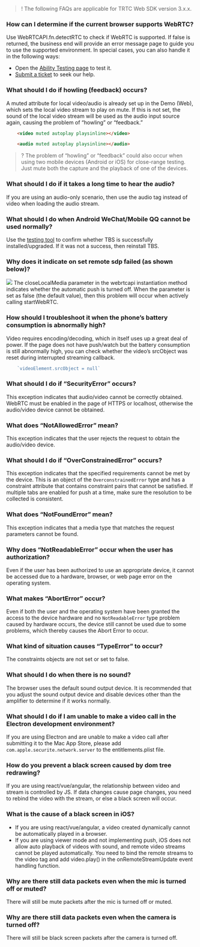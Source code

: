 >! The following FAQs are applicable for TRTC Web SDK version 3.x.x.

### How can I determine if the current browser supports WebRTC?
Use WebRTCAPI.fn.detectRTC to check if WebRTC is supported. If false is returned, the business end will provide an error message page to guide you to use the supported environment. In special cases, you can also handle it in the following ways:
- Open the [Ability Testing page](https://www.qcloudtrtc.com/webrtc-samples/abilitytest/index.html) to test it.
- [Submit a ticket](https://console.cloud.tencent.com/workorder/category) to seek our help.

### What should I do if howling (feedback) occurs?
A muted attribute for local video/audio is already set up in the Demo (Web), which sets the local video stream to play on mute. If this is not set, the sound of the local video stream will be used as the audio input source again, causing the problem of “howling” or “feedback.”

```html
	<video muted autoplay playsinline></video>

	<audio muted autoplay playsinline></audio>
```

>? The problem of “howling” or “feedback” could also occur when using two mobile devices (Android or iOS) for close-range testing. Just mute both the capture and the playback of one of the devices.

### What should I do if it takes a long time to hear the audio?
If you are using an audio-only scenario, then use the audio tag instead of video when loading the audio stream.

### What should I do when Android WeChat/Mobile QQ cannot be used normally?
Use the [testing tool](http://debugx5.qq.com/) to confirm whether TBS is successfully installed/upgraded. If it was not a success, then reinstall TBS.

### Why does it indicate on set remote sdp failed (as shown below)?
![](https://main.qcloudimg.com/raw/45f5395173438ebb5894d45197828ac5.png)
The closeLocalMedia parameter in the webrtcapi instantiation method indicates whether the automatic push is turned off. When the parameter is set as false (the default value), then this problem will occur when actively calling startWebRTC.

### How should I troubleshoot it when the phone’s battery consumption is abnormally high?
Video requires encoding/decoding, which in itself uses up a great deal of power. If the page does not have push/watch but the battery consumption is still abnormally high, you can check whether the video’s srcObject was reset during interrupted streaming callback.

```javascript
    `videoElement.srcObject = null`
```

### What should I do if “SecurityError” occurs?
This exception indicates that audio/video cannot be correctly obtained.
WebRTC must be enabled in the page of HTTPS or localhost, otherwise the audio/video device cannot be obtained.

### What does “NotAllowedError” mean?
This exception indicates that the user rejects the request to obtain the audio/video device.

### What should I do if “OverConstrainedError” occurs?
This exception indicates that the specified requirements cannot be met by the device. This is an object of the `OverconstrainedError` type and has a constraint attribute that contains constraint pairs that cannot be satisfied. If multiple tabs are enabled for push at a time, make sure the resolution to be collected is consistent.

### What does “NotFoundError” mean?
This exception indicates that a media type that matches the request parameters cannot be found.

### Why does “NotReadableError” occur when the user has authorization?
Even if the user has been authorized to use an appropriate device, it cannot be accessed due to a hardware, browser, or web page error on the operating system.

### What makes “AbortError” occur?
Even if both the user and the operating system have been granted the access to the device hardware and no `NotReadableError` type problem caused by hardware occurs, the device still cannot be used due to some problems, which thereby causes the Abort Error to occur.

### What kind of situation causes “TypeError” to occur?
The constraints objects are not set or set to false.

### What should I do when there is no sound?
The browser uses the default sound output device. It is recommended that you adjust the sound output device and disable devices other than the amplifier to determine if it works normally.

### What should I do if I am unable to make a video call in the Electron development environment?
If you are using Electron and are unable to make a video call after submitting it to the Mac App Store, please add `com.apple.securite.network.server` to the entitlements.plist file.

### How do you prevent a black screen caused by dom tree redrawing?
If you are using react/vue/angular, the relationship between video and stream is controlled by JS. If data changes cause page changes, you need to rebind the video with the stream, or else a black screen will occur.

### What is the cause of a black screen in iOS?
- If you are using react/vue/angular, a video created dynamically cannot be automatically played in a browser.
- If you are using viewer mode and not implementing push, iOS does not allow auto playback of videos with sound, and remote video streams cannot be played automatically. You need to bind the remote streams to the video tag and add video.play() in the onRemoteStreamUpdate event handling function.


### Why are there still data packets even when the mic is turned off or muted?
There will still be mute packets after the mic is turned off or muted.

### Why are there still data packets even when the camera is turned off?
There will still be black screen packets after the camera is turned off.

